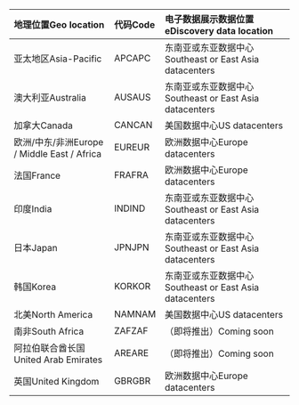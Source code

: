 
|<span data-ttu-id="44b12-101">**地理位置**</span><span class="sxs-lookup"><span data-stu-id="44b12-101">**Geo location**</span></span>             |<span data-ttu-id="44b12-102">**代码**</span><span class="sxs-lookup"><span data-stu-id="44b12-102">**Code**</span></span>|<span data-ttu-id="44b12-103">**电子数据展示数据位置**</span><span class="sxs-lookup"><span data-stu-id="44b12-103">**eDiscovery data location**</span></span>      |
|:----------------------------|:-------|:---------------------------------|
|<span data-ttu-id="44b12-104">亚太地区</span><span class="sxs-lookup"><span data-stu-id="44b12-104">Asia-Pacific</span></span>                 |<span data-ttu-id="44b12-105">APC</span><span class="sxs-lookup"><span data-stu-id="44b12-105">APC</span></span>     |<span data-ttu-id="44b12-106">东南亚或东亚数据中心</span><span class="sxs-lookup"><span data-stu-id="44b12-106">Southeast or East Asia datacenters</span></span>|
|<span data-ttu-id="44b12-107">澳大利亚</span><span class="sxs-lookup"><span data-stu-id="44b12-107">Australia</span></span>                    |<span data-ttu-id="44b12-108">AUS</span><span class="sxs-lookup"><span data-stu-id="44b12-108">AUS</span></span>     |<span data-ttu-id="44b12-109">东南亚或东亚数据中心</span><span class="sxs-lookup"><span data-stu-id="44b12-109">Southeast or East Asia datacenters</span></span>|
|<span data-ttu-id="44b12-110">加拿大</span><span class="sxs-lookup"><span data-stu-id="44b12-110">Canada</span></span>                       |<span data-ttu-id="44b12-111">CAN</span><span class="sxs-lookup"><span data-stu-id="44b12-111">CAN</span></span>     |<span data-ttu-id="44b12-112">美国数据中心</span><span class="sxs-lookup"><span data-stu-id="44b12-112">US datacenters</span></span>                    |
|<span data-ttu-id="44b12-113">欧洲/中东/非洲</span><span class="sxs-lookup"><span data-stu-id="44b12-113">Europe / Middle East / Africa</span></span>|<span data-ttu-id="44b12-114">EUR</span><span class="sxs-lookup"><span data-stu-id="44b12-114">EUR</span></span>     |<span data-ttu-id="44b12-115">欧洲数据中心</span><span class="sxs-lookup"><span data-stu-id="44b12-115">Europe datacenters</span></span>                |
|<span data-ttu-id="44b12-116">法国</span><span class="sxs-lookup"><span data-stu-id="44b12-116">France</span></span>                       |<span data-ttu-id="44b12-117">FRA</span><span class="sxs-lookup"><span data-stu-id="44b12-117">FRA</span></span>     |<span data-ttu-id="44b12-118">欧洲数据中心</span><span class="sxs-lookup"><span data-stu-id="44b12-118">Europe datacenters</span></span>                |
|<span data-ttu-id="44b12-119">印度</span><span class="sxs-lookup"><span data-stu-id="44b12-119">India</span></span>                        |<span data-ttu-id="44b12-120">IND</span><span class="sxs-lookup"><span data-stu-id="44b12-120">IND</span></span>     |<span data-ttu-id="44b12-121">东南亚或东亚数据中心</span><span class="sxs-lookup"><span data-stu-id="44b12-121">Southeast or East Asia datacenters</span></span>|
|<span data-ttu-id="44b12-122">日本</span><span class="sxs-lookup"><span data-stu-id="44b12-122">Japan</span></span>                        |<span data-ttu-id="44b12-123">JPN</span><span class="sxs-lookup"><span data-stu-id="44b12-123">JPN</span></span>     |<span data-ttu-id="44b12-124">东南亚或东亚数据中心</span><span class="sxs-lookup"><span data-stu-id="44b12-124">Southeast or East Asia datacenters</span></span>|
|<span data-ttu-id="44b12-125">韩国</span><span class="sxs-lookup"><span data-stu-id="44b12-125">Korea</span></span>                        |<span data-ttu-id="44b12-126">KOR</span><span class="sxs-lookup"><span data-stu-id="44b12-126">KOR</span></span>     |<span data-ttu-id="44b12-127">东南亚或东亚数据中心</span><span class="sxs-lookup"><span data-stu-id="44b12-127">Southeast or East Asia datacenters</span></span>|
|<span data-ttu-id="44b12-128">北美</span><span class="sxs-lookup"><span data-stu-id="44b12-128">North America</span></span>                |<span data-ttu-id="44b12-129">NAM</span><span class="sxs-lookup"><span data-stu-id="44b12-129">NAM</span></span>     |<span data-ttu-id="44b12-130">美国数据中心</span><span class="sxs-lookup"><span data-stu-id="44b12-130">US datacenters</span></span>                    |
|<span data-ttu-id="44b12-131">南非</span><span class="sxs-lookup"><span data-stu-id="44b12-131">South Africa</span></span>                 |<span data-ttu-id="44b12-132">ZAF</span><span class="sxs-lookup"><span data-stu-id="44b12-132">ZAF</span></span>     |<span data-ttu-id="44b12-133">（即将推出）</span><span class="sxs-lookup"><span data-stu-id="44b12-133">Coming soon</span></span>                     |
|<span data-ttu-id="44b12-134">阿拉伯联合酋长国</span><span class="sxs-lookup"><span data-stu-id="44b12-134">United Arab Emirates</span></span>         |<span data-ttu-id="44b12-135">ARE</span><span class="sxs-lookup"><span data-stu-id="44b12-135">ARE</span></span>     |<span data-ttu-id="44b12-136">（即将推出）</span><span class="sxs-lookup"><span data-stu-id="44b12-136">Coming soon</span></span>                     |
|<span data-ttu-id="44b12-137">英国</span><span class="sxs-lookup"><span data-stu-id="44b12-137">United Kingdom</span></span>               |<span data-ttu-id="44b12-138">GBR</span><span class="sxs-lookup"><span data-stu-id="44b12-138">GBR</span></span>     |<span data-ttu-id="44b12-139">欧洲数据中心</span><span class="sxs-lookup"><span data-stu-id="44b12-139">Europe datacenters</span></span>                |
